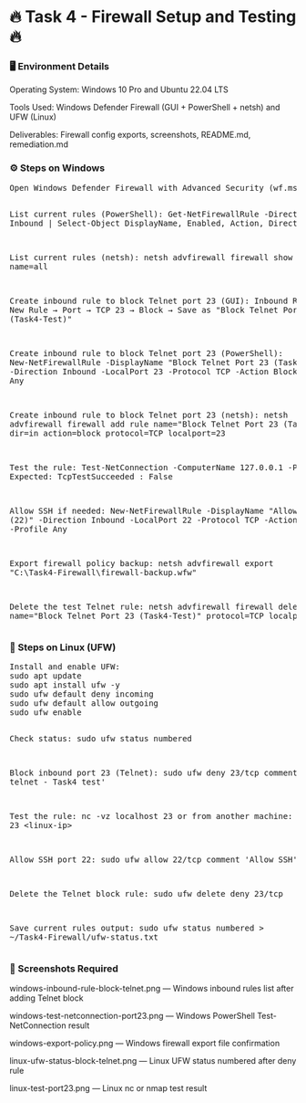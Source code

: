 <h1>🔥 Task 4 - Firewall Setup and Testing 🔥</h1>

<h3>🖥️ Environment Details</h3>
<p>Operating System: Windows 10 Pro and Ubuntu 22.04 LTS</p>
<p>Tools Used: Windows Defender Firewall (GUI + PowerShell + netsh) and UFW (Linux)</p>
<p>Deliverables: Firewall config exports, screenshots, README.md, remediation.md</p>

<h3>⚙️ Steps on Windows</h3>
<pre>
Open Windows Defender Firewall with Advanced Security (wf.msc)

List current rules (PowerShell):
Get-NetFirewallRule -Direction Inbound | Select-Object DisplayName, Enabled, Action, Direction

List current rules (netsh):
netsh advfirewall firewall show rule name=all

Create inbound rule to block Telnet port 23 (GUI):
Inbound Rules → New Rule → Port → TCP 23 → Block → Save as "Block Telnet Port 23 (Task4-Test)"

Create inbound rule to block Telnet port 23 (PowerShell):
New-NetFirewallRule -DisplayName "Block Telnet Port 23 (Task4-Test)" -Direction Inbound -LocalPort 23 -Protocol TCP -Action Block -Profile Any

Create inbound rule to block Telnet port 23 (netsh):
netsh advfirewall firewall add rule name="Block Telnet Port 23 (Task4-Test)" dir=in action=block protocol=TCP localport=23

Test the rule:
Test-NetConnection -ComputerName 127.0.0.1 -Port 23
Expected: TcpTestSucceeded : False

Allow SSH if needed:
New-NetFirewallRule -DisplayName "Allow SSH (22)" -Direction Inbound -LocalPort 22 -Protocol TCP -Action Allow -Profile Any

Export firewall policy backup:
netsh advfirewall export "C:\Task4-Firewall\firewall-backup.wfw"

Delete the test Telnet rule:
netsh advfirewall firewall delete rule name="Block Telnet Port 23 (Task4-Test)" protocol=TCP localport=23
</pre>

<h3>🐧 Steps on Linux (UFW)</h3>
<pre>
Install and enable UFW:
sudo apt update
sudo apt install ufw -y
sudo ufw default deny incoming
sudo ufw default allow outgoing
sudo ufw enable

Check status:
sudo ufw status numbered

Block inbound port 23 (Telnet):
sudo ufw deny 23/tcp comment 'Block telnet - Task4 test'

Test the rule:
nc -vz localhost 23
or from another machine:
nmap -p 23 &lt;linux-ip&gt;

Allow SSH port 22:
sudo ufw allow 22/tcp comment 'Allow SSH'

Delete the Telnet block rule:
sudo ufw delete deny 23/tcp

Save current rules output:
sudo ufw status numbered &gt; ~/Task4-Firewall/ufw-status.txt
</pre>

<h3>📸 Screenshots Required</h3>
<p>windows-inbound-rule-block-telnet.png — Windows inbound rules list after adding Telnet block</p>

<p>windows-test-netconnection-port23.png — Windows PowerShell Test-NetConnection result</p>
<p>windows-export-policy.png — Windows firewall export file confirmation</p>
<p>linux-ufw-status-block-telnet.png — Linux UFW status numbered after deny rule</p>
<p>linux-test-port23.png — Linux nc or nmap test result</p>

